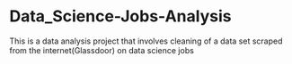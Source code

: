 # Data_Science-Jobs-Analysis
This is a data analysis project that involves cleaning of a data set scraped from the internet(Glassdoor) on data science jobs
